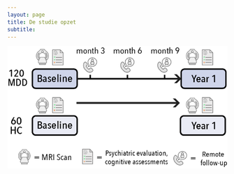 ```yaml
---
layout: page
title: De studie opzet
subtitle:
---
```


<p>
  <div 
    style="text-align:center">
    <img src="img/Neurotrend_studydesign.png" />
  </div>
</p>
